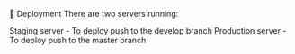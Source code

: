 🚀 Deployment
There are two servers running:

Staging server - To deploy push to the develop branch
Production server - To deploy push to the master branch
